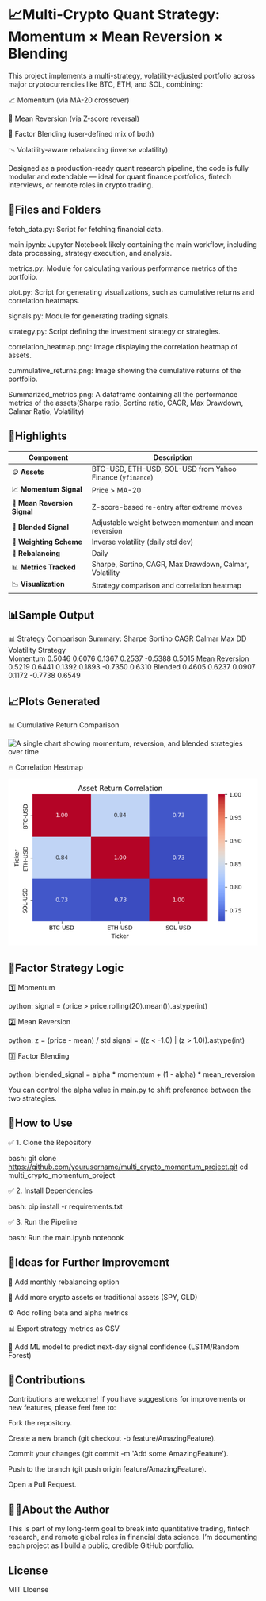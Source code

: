 # 📈Multi-Crypto Quant Strategy: Momentum × Mean Reversion × Blending

This project implements a multi-strategy, volatility-adjusted portfolio across major cryptocurrencies like BTC, ETH, and SOL, combining:

📈 Momentum (via MA-20 crossover)

🔁 Mean Reversion (via Z-score reversal)

🧪 Factor Blending (user-defined mix of both)

📉 Volatility-aware rebalancing (inverse volatility)

Designed as a production-ready quant research pipeline, the code is fully modular and extendable — ideal for quant finance portfolios, fintech interviews, or remote roles in crypto trading.


## 📂Files and Folders

fetch_data.py: Script for fetching financial data.

main.ipynb: Jupyter Notebook likely containing the main workflow, including data processing, strategy execution, and analysis.

metrics.py: Module for calculating various performance metrics of the portfolio.

plot.py: Script for generating visualizations, such as cumulative returns and correlation heatmaps.

signals.py: Module for generating trading signals.

strategy.py: Script defining the investment strategy or strategies.

correlation_heatmap.png: Image displaying the correlation heatmap of assets.

cummulative_returns.png: Image showing the cumulative returns of the portfolio.

Summarized_metrics.png: A dataframe containing all the performance metrics of the assets(Sharpe ratio, Sortino ratio, CAGR, Max Drawdown, Calmar Ratio, Volatility)

## 📌Highlights

| Component                    | Description                                               |
| ---------------------------- | --------------------------------------------------------- |
| 🪙 **Assets**                | BTC-USD, ETH-USD, SOL-USD from Yahoo Finance (`yfinance`) |
| 📈 **Momentum Signal**       | Price > MA-20                                             |
| 🔁 **Mean Reversion Signal** | Z-score-based re-entry after extreme moves                |
| 🧪 **Blended Signal**        | Adjustable weight between momentum and mean reversion     |
| 🧮 **Weighting Scheme**      | Inverse volatility (daily std dev)                        |
| 🔁 **Rebalancing**           | Daily                                                     |
| 📊 **Metrics Tracked**       | Sharpe, Sortino, CAGR, Max Drawdown, Calmar, Volatility   |
| 📉 **Visualization**         | Strategy comparison and correlation heatmap               |

## 📊Sample Output

📊 Strategy Comparison Summary:
                Sharpe  Sortino    CAGR  Calmar  Max DD  Volatility
Strategy                                                           
Momentum        0.5046   0.6076  0.1367  0.2537 -0.5388      0.5015
Mean Reversion  0.5219   0.6441  0.1392  0.1893 -0.7350      0.6310
Blended         0.4605   0.6237  0.0907  0.1172 -0.7738      0.6549

## 📈Plots Generated

📊 Cumulative Return Comparison

![A single chart showing momentum, reversion, and blended strategies over time](strategy_comparison.png)

🔥 Correlation Heatmap

![Pairwise daily return correlations among BTC, ETH, SOL](correlation_heatmap.png)

## 🧠Factor Strategy Logic

1️⃣ Momentum

python:
signal = (price > price.rolling(20).mean()).astype(int)

2️⃣ Mean Reversion

python:
z = (price - mean) / std
signal = ((z < -1.0) | (z > 1.0)).astype(int)

3️⃣ Factor Blending

python:
blended_signal = alpha * momentum + (1 - alpha) * mean_reversion

You can control the alpha value in main.py to shift preference between the two strategies.

## 🧪How to Use

✅ 1. Clone the Repository

bash:
git clone https://github.com/yourusername/multi_crypto_momentum_project.git
cd multi_crypto_momentum_project

✅ 2. Install Dependencies

bash:
pip install -r requirements.txt

✅ 3. Run the Pipeline

bash:
Run the main.ipynb notebook

## 🧠Ideas for Further Improvement

🧮 Add monthly rebalancing option

🧰 Add more crypto assets or traditional assets (SPY, GLD)

⚙️ Add rolling beta and alpha metrics

📊 Export strategy metrics as CSV

🧠 Add ML model to predict next-day signal confidence (LSTM/Random Forest)

## 🧰Contributions

Contributions are welcome! If you have suggestions for improvements or new features, please feel free to:

Fork the repository.

Create a new branch (git checkout -b feature/AmazingFeature).

Commit your changes (git commit -m 'Add some AmazingFeature').

Push to the branch (git push origin feature/AmazingFeature).

Open a Pull Request.

## 👨‍💻About the Author

This is part of my long-term goal to break into quantitative trading, fintech research, and remote global roles in financial data science.
I’m documenting each project as I build a public, credible GitHub portfolio.

## License 

MIT LIcense


